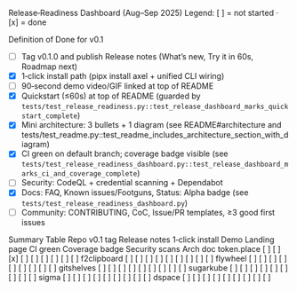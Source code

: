 <!-- BEGIN: AXEL HILLCLIMB -->
Release‑Readiness Dashboard (Aug–Sep 2025)
Legend: [ ] = not started · [x] = done

Definition of Done for v0.1
- [ ] Tag v0.1.0 and publish Release notes (What’s new, Try it in 60s, Roadmap next)
- [x] 1‑click install path (pipx install axel + unified CLI wiring)
- [ ] 90‑second demo video/GIF linked at top of README
- [x] Quickstart (≤60s) at top of README (guarded by
  `tests/test_release_readiness.py::test_release_dashboard_marks_quickstart_complete`)
- [x] Mini architecture: 3 bullets + 1 diagram (see README#architecture and tests/test_readme.py::test_readme_includes_architecture_section_with_diagram)
- [x] CI green on default branch; coverage badge visible (see
  `tests/test_release_readiness_dashboard.py::test_release_dashboard_marks_ci_and_coverage_complete`)
- [ ] Security: CodeQL + credential scanning + Dependabot
- [x] Docs: FAQ, Known issues/Footguns, Status: Alpha badge (see
  `tests/test_release_readiness_dashboard.py`)
- [ ] Community: CONTRIBUTING, CoC, Issue/PR templates, ≥3 good first issues

Summary Table
Repo v0.1 tag Release notes 1‑click install Demo Landing page CI green Coverage badge Security scans Arch doc
token.place [ ] [ ] [x] [ ] [ ] [ ] [ ] [ ] [ ]
f2clipboard [ ] [ ] [ ] [ ] [ ] [ ] [ ] [ ] [ ]
flywheel [ ] [ ] [ ] [ ] [ ] [ ] [ ] [ ] [ ]
gitshelves [ ] [ ] [ ] [ ] [ ] [ ] [ ] [ ] [ ]
sugarkube [ ] [ ] [ ] [ ] [ ] [ ] [ ] [ ] [ ]
sigma [ ] [ ] [ ] [ ] [ ] [ ] [ ] [ ] [ ]
dspace [ ] [ ] [ ] [ ] [ ] [ ] [ ] [ ] [ ]

<!-- END: AXEL HILLCLIMB -->
